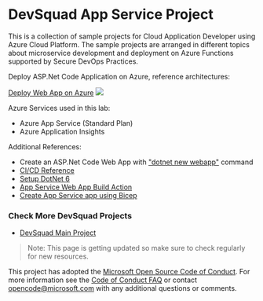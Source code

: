 # DevSquad App Service Project

This is a collection of sample projects for Cloud Application Developer using Azure Cloud Platform. The sample projects are arranged in different topics about microservice development and deployment on Azure Functions supported by Secure DevOps Practices.

Deploy ASP.Net Code Application on Azure, reference architectures:

[Deploy Web App on Azure](https://docs.microsoft.com/en-us/azure/architecture/solution-ideas/articles/devsecops-in-github)
![](https://docs.microsoft.com/en-us/azure/architecture/solution-ideas/media/devsecops-in-github-data-flow.png)

Azure Services used in this lab:
* Azure App Service (Standard Plan)
* Azure Application Insights

Additional References:
- Create an ASP.Net Code Web App with ["dotnet new webapp"](https://docs.microsoft.com/en-us/dotnet/core/tools/dotnet-new-sdk-templates#web-options) command
- [CI/CD Reference](https://docs.microsoft.com/en-us/azure/app-service/deploy-github-actions?tabs=applevel)
- [Setup DotNet 6](https://github.com/actions/setup-dotnet)
- [App Service Web App Build Action](https://github.com/marketplace/actions/app-service-web-app-build-action)
- [Create App Service app using Bicep](https://docs.microsoft.com/en-us/azure/app-service/provision-resource-bicep)

### Check More DevSquad Projects
* [DevSquad Main Project](https://github.com/microsoft/fast-prototyping)

> Note: This page is getting updated so make sure to check regularly for new resources.

This project has adopted the [Microsoft Open Source Code of Conduct](https://opensource.microsoft.com/codeofconduct/). For more information see the [Code of Conduct FAQ](https://opensource.microsoft.com/codeofconduct/faq/) or contact [opencode@microsoft.com](mailto:opencode@microsoft.com) with any additional questions or comments.
